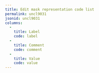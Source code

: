 ```yaml
---
title: Edit mask representation code list
permalink: uncl9031
jsonid: uncl9031
columns:
  - 
    title: Label
    code: label
  - 
    title: Comment
    code: comment
  - 
    title: Value
    code: value
---
```

